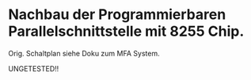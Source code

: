 # Nachbau der Programmierbaren Parallelschnittstelle mit 8255 Chip.

Orig. Schaltplan siehe Doku zum MFA System.

UNGETESTED!!

